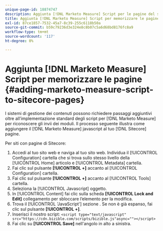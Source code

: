 ```yaml
---
unique-page-id: 18874747
description: Aggiunta [!DNL Marketo Measure] Script per le pagine del sito - [!DNL Marketo Measure] - Documentazione del prodotto
title: Aggiunta [!DNL Marketo Measure] Script per memorizzare le pagine
exl-id: 87ce1857-7532-45a7-8c39-255c6118b50a
source-git-commit: b59c79236d3e324e8c8b07c5a6d68bd8176fc8a9
workflow-type: tm+mt
source-wordcount: '117'
ht-degree: 0%

---
```


# Aggiunta [!DNL Marketo Measure] Script per memorizzare le pagine {#adding-marketo-measure-script-to-sitecore-pages}

I sistemi di gestione dei contenuti possono richiedere passaggi aggiuntivi oltre all’implementazione standard degli script per [!DNL Marketo Measure] per riconoscere gli invii dei moduli. Il processo seguente illustra come aggiungere il [!DNL Marketo Measure] javascript al tuo [!DNL Sitecore] pagine.

Per siti con pagine di Sitecore:

1. Accedi al tuo sito web e naviga al tuo sito web. Individua il [!UICONTROL Configuration] cartella che si trova sullo stesso livello della [!UICONTROL Home] articolo e [!UICONTROL Metadata] cartella.
1. Fai clic sul pulsante **[!UICONTROL +]** accanto al [!UICONTROL Configuration] cartella.
1. Fai clic sul pulsante **[!UICONTROL +]** accanto al [!UICONTROL Tools] cartella.
1. Seleziona la [!UICONTROL Javascript] oggetto.
1. In [!UICONTROL Content] fai clic sulla scheda **[!UICONTROL Lock and Edit]** collegamento per sbloccare l’elemento per la modifica.
1. Trova il [!UICONTROL 'JavaScript'] sezione . Se non è già espanso, fai clic sul pulsante **[!UICONTROL +]**.
1. Inserisci il nostro script: `<script type="text/javascript" src="https://cdn.bizible.com/scripts/bizible.js"async=""></script>`
1. Fai clic su **[!UICONTROL Save]** nell&#39;angolo in alto a sinistra.

